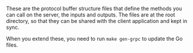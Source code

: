 These are the protocol buffer structure files that define the methods you can call on the server, the inputs and outputs. 
The files are at the root directory, so that they can be shared with the client application and kept in sync.

When you extend these, you need to run `make gen-grpc` to update the Go files.
